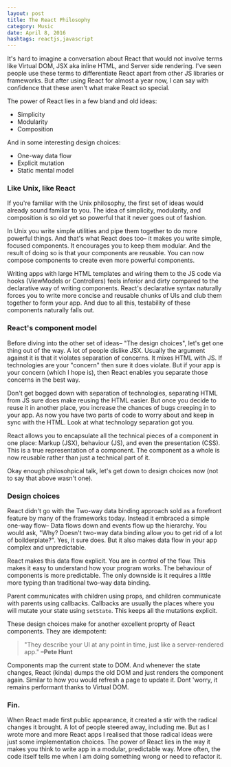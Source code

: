 ```yaml
---
layout: post
title: The React Philosophy
category: Music
date: April 8, 2016
hashtags: reactjs,javascript
---
```


It's hard to imagine a conversation about React that would not involve terms like Virtual DOM, JSX aka inline HTML, and Server side rendering. I've seen people use these terms to differentiate React apart from other JS libraries or frameworks. But after using React for almost a year now, I can say with confidence that these aren't what make React so special.

The power of React lies in a few bland and old ideas:

- Simplicity
- Modularity
- Composition

And in some interesting design choices:

- One-way data flow
- Explicit mutation
- Static mental model

### Like Unix, like React

If you're familiar with the Unix philosophy, the first set of ideas would already sound familiar to you. The idea of simplicity, modularity, and composition is so old yet so powerful that it never goes out of fashion.

In Unix you write simple utilities and pipe them together to do more powerful things. And that's what React does too– it makes you write simple, focused components. It encourages you to keep them modular. And the result of doing so is that your components are reusable. You can now compose components to create even more powerful components.

Writing apps with large HTML templates and wiring them to the JS code via hooks (ViewModels or Controllers) feels inferior and dirty compared to the declarative way of writing components. React's declarative syntax naturally forces you to write more concise and reusable chunks of UIs and club them together to form your app. And due to all this, testability of these components naturally falls out.

### React's component model

Before diving into the other set of ideas– "The design choices", let's get one thing out of the way. A lot of people dislike JSX. Usually the argument against it is that it violates separation of concerns. It mixes HTML with JS. If technologies are your "concern" then sure it does violate. But if your app is your concern (which I hope is), then React enables you separate those concerns in the best way.

Don't get bogged down with separation of technologies, separating HTML from JS sure does make reusing the HTML easier. But once you decide to reuse it in another place, you increase the chances of bugs creeping in to your app. As now you have two parts of code to worry about and keep in sync with the HTML. Look at what technology separation got you.

React allows you to encapsulate all the technical pieces of a component in one place: Markup (JSX), behaviour (JS), and even the presentation (CSS). This is a true representation of a component. The component as a whole is now reusable rather than just a technical part of it.

Okay enough philosohpical talk, let's get down to design choices now (not to say that above wasn't one).

### Design choices

React didn't go with the Two-way data binding approach sold as a forefront feature by many of the frameworks today. Instead it embraced a simple one-way flow– Data flows down and events flow up the hierarchy. You would ask, "Why? Doesn't two-way data binding allow you to get rid of a lot of boilderplate?". Yes, it sure does. But it also makes data flow in your app complex and unpredictable.

React makes this data flow explicit. You are in control of the flow. This makes it easy to understand how your program works. The behaviour of components is more predictable. The only downside is it requires a little more typing than traditional two-way data binding.

Parent communicates with children using props, and children communicate with parents using callbacks. Callbacks are usually the places where you will mutate your state using `setState`. This keeps all the mutations explicit.

These design choices make for another excellent proprty of React components. They are idempotent:

> "They describe your UI at any point in time, just like a server-rendered app." **–Pete Hunt**

Components map the current state to DOM. And whenever the state changes, React (kinda) dumps the old DOM and just renders the component again. Similar to how you would refresh a page to update it. Dont 'worry, it remains performant thanks to Virtual DOM.

### Fin.

When React made first public appearance, it created a stir with the radical changes it brought. A lot of people steered away, including me. But as I wrote more and more React apps I realised that those radical ideas were just some implementation choices. The power of React lies in the way it makes you think to write app in a modular, predictable way. More often, the code itself tells me when I am doing something wrong or need to refactor it.
